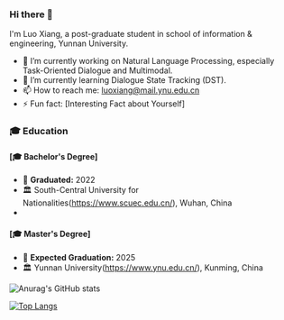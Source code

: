 ### Hi there 👋

I'm Luo Xiang, a post-graduate student in school of information & engineering, Yunnan University.

- 🔭 I’m currently working on Natural Language Processing, especially Task-Oriented Dialogue and Multimodal.
- 🌱 I’m currently learning Dialogue State Tracking (DST).
- 📫 How to reach me: luoxiang@mail.ynu.edu.cn
- ⚡ Fun fact: [Interesting Fact about Yourself]


### 🎓 Education

#### [🎓 Bachelor's Degree]
- 📅 **Graduated:** 2022
- 🏛️ South-Central University for Nationalities(https://www.scuec.edu.cn/), Wuhan, China
- 
#### [🎓 Master's Degree]
- 📅 **Expected Graduation:** 2025
- 🏛️ Yunnan University(https://www.ynu.edu.cn/), Kunming, China






![Anurag's GitHub stats](https://github-readme-stats.vercel.app/api?username=suntea233&show_icons=true&theme=ambient_gradient)

[![Top Langs](https://github-readme-stats.vercel.app/api/top-langs/?username=suntea233)](https://github.com/anuraghazra/github-readme-stats)

<!--
**your-username/your-username** is a ✨ _special_ ✨ repository because its `README.md` (this file) appears on your GitHub profile.
-->

